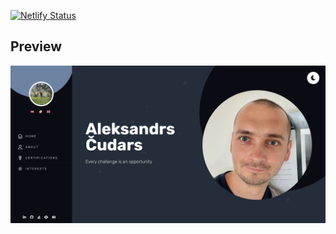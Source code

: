 [![Netlify Status](https://api.netlify.com/api/v1/badges/b5892004-05be-4a25-94bf-7358cc2f45f0/deploy-status)](https://app.netlify.com/sites/kind-swirles-51a7be/deploys)

## Preview

![Project Preview](preview.png)

